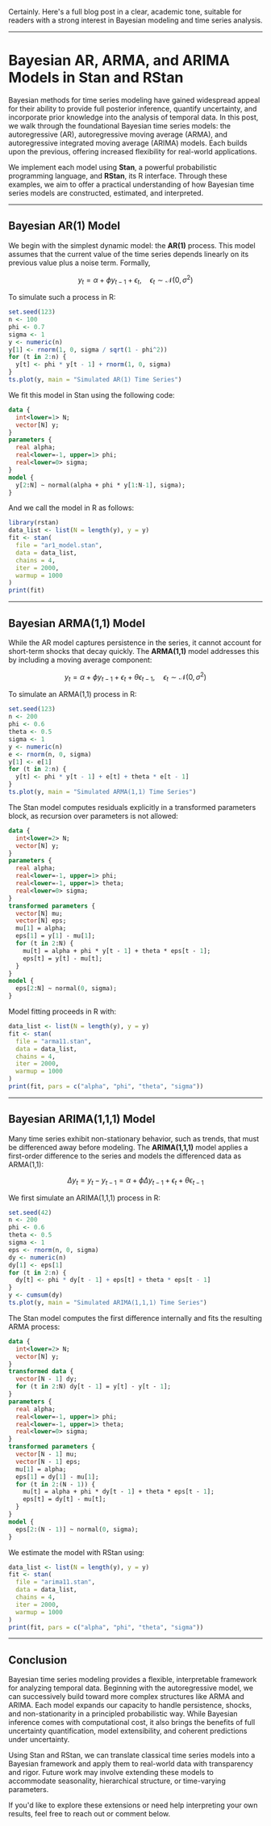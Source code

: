 Certainly. Here's a full blog post in a clear, academic tone, suitable for readers with a strong interest in Bayesian modeling and time series analysis.

---

# **Bayesian AR, ARMA, and ARIMA Models in Stan and RStan**

Bayesian methods for time series modeling have gained widespread appeal for their ability to provide full posterior inference, quantify uncertainty, and incorporate prior knowledge into the analysis of temporal data. In this post, we walk through the foundational Bayesian time series models: the autoregressive (AR), autoregressive moving average (ARMA), and autoregressive integrated moving average (ARIMA) models. Each builds upon the previous, offering increased flexibility for real-world applications.

We implement each model using **Stan**, a powerful probabilistic programming language, and **RStan**, its R interface. Through these examples, we aim to offer a practical understanding of how Bayesian time series models are constructed, estimated, and interpreted.

---

## **Bayesian AR(1) Model**

We begin with the simplest dynamic model: the **AR(1)** process. This model assumes that the current value of the time series depends linearly on its previous value plus a noise term. Formally,

$$
y_t = \alpha + \phi y_{t-1} + \epsilon_t, \quad \epsilon_t \sim \mathcal{N}(0, \sigma^2)
$$

To simulate such a process in R:

```r
set.seed(123)
n <- 100
phi <- 0.7
sigma <- 1
y <- numeric(n)
y[1] <- rnorm(1, 0, sigma / sqrt(1 - phi^2))
for (t in 2:n) {
  y[t] <- phi * y[t - 1] + rnorm(1, 0, sigma)
}
ts.plot(y, main = "Simulated AR(1) Time Series")
```

We fit this model in Stan using the following code:

```stan
data {
  int<lower=1> N;
  vector[N] y;
}
parameters {
  real alpha;
  real<lower=-1, upper=1> phi;
  real<lower=0> sigma;
}
model {
  y[2:N] ~ normal(alpha + phi * y[1:N-1], sigma);
}
```

And we call the model in R as follows:

```r
library(rstan)
data_list <- list(N = length(y), y = y)
fit <- stan(
  file = "ar1_model.stan",
  data = data_list,
  chains = 4,
  iter = 2000,
  warmup = 1000
)
print(fit)
```

---

## **Bayesian ARMA(1,1) Model**

While the AR model captures persistence in the series, it cannot account for short-term shocks that decay quickly. The **ARMA(1,1)** model addresses this by including a moving average component:

$$
y_t = \alpha + \phi y_{t-1} + \epsilon_t + \theta \epsilon_{t-1}, \quad \epsilon_t \sim \mathcal{N}(0, \sigma^2)
$$

To simulate an ARMA(1,1) process in R:

```r
set.seed(123)
n <- 200
phi <- 0.6
theta <- 0.5
sigma <- 1
y <- numeric(n)
e <- rnorm(n, 0, sigma)
y[1] <- e[1]
for (t in 2:n) {
  y[t] <- phi * y[t - 1] + e[t] + theta * e[t - 1]
}
ts.plot(y, main = "Simulated ARMA(1,1) Time Series")
```

The Stan model computes residuals explicitly in a transformed parameters block, as recursion over parameters is not allowed:

```stan
data {
  int<lower=2> N;
  vector[N] y;
}
parameters {
  real alpha;
  real<lower=-1, upper=1> phi;
  real<lower=-1, upper=1> theta;
  real<lower=0> sigma;
}
transformed parameters {
  vector[N] mu;
  vector[N] eps;
  mu[1] = alpha;
  eps[1] = y[1] - mu[1];
  for (t in 2:N) {
    mu[t] = alpha + phi * y[t - 1] + theta * eps[t - 1];
    eps[t] = y[t] - mu[t];
  }
}
model {
  eps[2:N] ~ normal(0, sigma);
}
```

Model fitting proceeds in R with:

```r
data_list <- list(N = length(y), y = y)
fit <- stan(
  file = "arma11.stan",
  data = data_list,
  chains = 4,
  iter = 2000,
  warmup = 1000
)
print(fit, pars = c("alpha", "phi", "theta", "sigma"))
```

---

## **Bayesian ARIMA(1,1,1) Model**

Many time series exhibit non-stationary behavior, such as trends, that must be differenced away before modeling. The **ARIMA(1,1,1)** model applies a first-order difference to the series and models the differenced data as ARMA(1,1):

$$
\Delta y_t = y_t - y_{t-1} = \alpha + \phi \Delta y_{t-1} + \epsilon_t + \theta \epsilon_{t-1}
$$

We first simulate an ARIMA(1,1,1) process in R:

```r
set.seed(42)
n <- 200
phi <- 0.6
theta <- 0.5
sigma <- 1
eps <- rnorm(n, 0, sigma)
dy <- numeric(n)
dy[1] <- eps[1]
for (t in 2:n) {
  dy[t] <- phi * dy[t - 1] + eps[t] + theta * eps[t - 1]
}
y <- cumsum(dy)
ts.plot(y, main = "Simulated ARIMA(1,1,1) Time Series")
```

The Stan model computes the first difference internally and fits the resulting ARMA process:

```stan
data {
  int<lower=2> N;
  vector[N] y;
}
transformed data {
  vector[N - 1] dy;
  for (t in 2:N) dy[t - 1] = y[t] - y[t - 1];
}
parameters {
  real alpha;
  real<lower=-1, upper=1> phi;
  real<lower=-1, upper=1> theta;
  real<lower=0> sigma;
}
transformed parameters {
  vector[N - 1] mu;
  vector[N - 1] eps;
  mu[1] = alpha;
  eps[1] = dy[1] - mu[1];
  for (t in 2:(N - 1)) {
    mu[t] = alpha + phi * dy[t - 1] + theta * eps[t - 1];
    eps[t] = dy[t] - mu[t];
  }
}
model {
  eps[2:(N - 1)] ~ normal(0, sigma);
}
```

We estimate the model with RStan using:

```r
data_list <- list(N = length(y), y = y)
fit <- stan(
  file = "arima11.stan",
  data = data_list,
  chains = 4,
  iter = 2000,
  warmup = 1000
)
print(fit, pars = c("alpha", "phi", "theta", "sigma"))
```

---

## **Conclusion**

Bayesian time series modeling provides a flexible, interpretable framework for analyzing temporal data. Beginning with the autoregressive model, we can successively build toward more complex structures like ARMA and ARIMA. Each model expands our capacity to handle persistence, shocks, and non-stationarity in a principled probabilistic way. While Bayesian inference comes with computational cost, it also brings the benefits of full uncertainty quantification, model extensibility, and coherent predictions under uncertainty.

Using Stan and RStan, we can translate classical time series models into a Bayesian framework and apply them to real-world data with transparency and rigor. Future work may involve extending these models to accommodate seasonality, hierarchical structure, or time-varying parameters.

If you'd like to explore these extensions or need help interpreting your own results, feel free to reach out or comment below.

